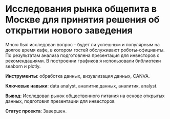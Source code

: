 # Исследования рынка общепита в Москве для принятия решения об открытии нового заведения

Мною был исследован вопрос - будет ли успешным и популярным на долгое время кафе, в
котором гостей обслуживают роботы-официанты. По результатам анализа подготовлена
презентация для инвесторов с рекомендациями. В построении графиков я использовали
библиотеки seaborn и plotly.

**Инструменты**: обработка данных, визуализация данных, CANVA.

**Ключевые навыки**: data analyst, аналитик данных, аналитик, analyst.

**Вывод**: Исследовал рынок общественного питания на основе открытых данных, подготовил презентации для инвесторов

**Статус проекта**: Завершен.


```python

```
